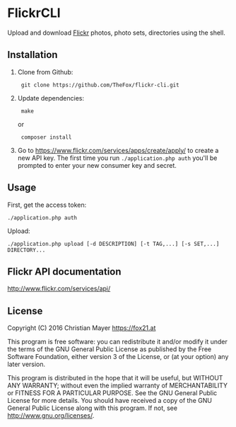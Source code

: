 # FlickrCLI

Upload and download [Flickr](https://www.flickr.com/) photos, photo sets, directories using the shell.

## Installation

1. Clone from Github:
	
		git clone https://github.com/TheFox/flickr-cli.git

2. Update dependencies:
	
		make
	
	or
	
		composer install

3. Go to <https://www.flickr.com/services/apps/create/apply/> to create a new API key.
The first time you run `./application.php auth` you'll be prompted to enter your new consumer key and secret.

## Usage

First, get the access token:

	./application.php auth

Upload:

	./application.php upload [-d DESCRIPTION] [-t TAG,...] [-s SET,...] DIRECTORY...

## Flickr API documentation

<http://www.flickr.com/services/api/>

## License

Copyright (C) 2016 Christian Mayer <https://fox21.at>

This program is free software: you can redistribute it and/or modify it under the terms of the GNU General Public License as published by the Free Software Foundation, either version 3 of the License, or (at your option) any later version.

This program is distributed in the hope that it will be useful, but WITHOUT ANY WARRANTY; without even the implied warranty of MERCHANTABILITY or FITNESS FOR A PARTICULAR PURPOSE. See the GNU General Public License for more details. You should have received a copy of the GNU General Public License along with this program. If not, see <http://www.gnu.org/licenses/>.
